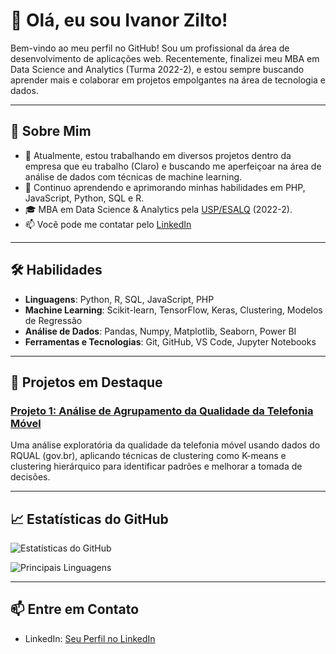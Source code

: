 # 👋 Olá, eu sou Ivanor Zilto!

Bem-vindo ao meu perfil no GitHub! Sou um profissional da área de desenvolvimento de aplicações web. Recentemente, finalizei meu MBA em Data Science and Analytics (Turma 2022-2), e estou sempre buscando aprender mais e colaborar em projetos empolgantes na área de tecnologia e dados.

---

## 🚀 Sobre Mim

- 🔭 Atualmente, estou trabalhando em diversos projetos dentro da empresa que eu trabalho (Claro) e buscando me aperfeiçoar na área de análise de dados com técnicas de machine learning.
- 🌱 Continuo aprendendo e aprimorando minhas habilidades em PHP, JavaScript, Python, SQL e R.
- 🎓 MBA em Data Science & Analytics pela [USP/ESALQ](https://mbauspesalq.com) (2022-2).
- 📫 Você pode me contatar pelo [LinkedIn](https://www.linkedin.com/in/ivanor-zilto-dos-santos-8a266993)

---

## 🛠️ Habilidades

- **Linguagens**: Python, R, SQL, JavaScript, PHP
- **Machine Learning**: Scikit-learn, TensorFlow, Keras, Clustering, Modelos de Regressão
- **Análise de Dados**: Pandas, Numpy, Matplotlib, Seaborn, Power BI
- **Ferramentas e Tecnologias**: Git, GitHub, VS Code, Jupyter Notebooks

---

## 🌟 Projetos em Destaque

### [Projeto 1: Análise de Agrupamento da Qualidade da Telefonia Móvel](https://github.com/ivanorzilto/clusteringRqual)
Uma análise exploratória da qualidade da telefonia móvel usando dados do RQUAL (gov.br), aplicando técnicas de clustering como K-means e clustering hierárquico para identificar padrões e melhorar a tomada de decisões.

---

## 📈 Estatísticas do GitHub

![Estatísticas do GitHub](https://github-readme-stats.vercel.app/api?username=ivanorzilto&show_icons=true&theme=radical)

![Principais Linguagens](https://github-readme-stats.vercel.app/api/top-langs/?username=ivanorzilto&layout=compact&theme=radical)

---

## 📫 Entre em Contato

- LinkedIn: [Seu Perfil no LinkedIn](https://www.linkedin.com/in/ivanor-zilto-dos-santos-8a266993)
